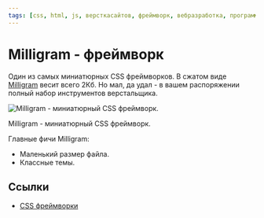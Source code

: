 ```yaml
---
tags: [css, html, js, версткасайтов, фреймворк, вебразработка, программирование]
---
```

# Milligram - фреймворк

Один из самых миниатюрных CSS фреймворков. В сжатом виде [Milligram](https://milligram.io/) весит всего 2Кб. Но мал, да удал - в вашем распоряжении полный набор инструментов верстальщика.

![Milligram - миниатюрный CSS фреймворк.](https://media.proglib.io/posts/2020/01/14/8ce6fdc1cc0222f955284177aea12ddb.png)

Milligram - миниатюрный CSS фреймворк.

Главные фичи Milligram:

-   Маленький размер файла.
-   Классные темы.

## Ссылки

* [CSS фреймворки](CSS%20%D1%84%D1%80%D0%B5%D0%B9%D0%BC%D0%B2%D0%BE%D1%80%D0%BA%D0%B8.md)